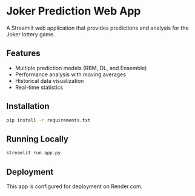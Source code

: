 # Joker Prediction Web App

A Streamlit web application that provides predictions and analysis for the Joker lottery game.

## Features

- Multiple prediction models (RBM, DL, and Ensemble)
- Performance analysis with moving averages
- Historical data visualization
- Real-time statistics

## Installation

```bash
pip install -r requirements.txt
```

## Running Locally

```bash
streamlit run app.py
```

## Deployment

This app is configured for deployment on Render.com.
